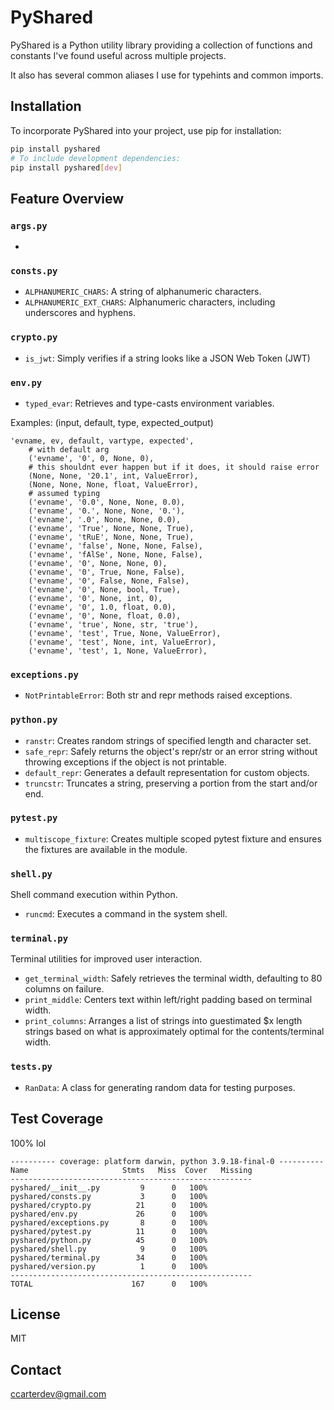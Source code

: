 # PyShared

PyShared is a Python utility library providing a collection of functions and constants I've found useful across multiple projects.

It also has several common aliases I use for typehints and common imports.

## Installation

To incorporate PyShared into your project, use pip for installation:

```bash
pip install pyshared
# To include development dependencies:
pip install pyshared[dev]
```

## Feature Overview

### `args.py`

-

### `consts.py`

- `ALPHANUMERIC_CHARS`: A string of alphanumeric characters.
- `ALPHANUMERIC_EXT_CHARS`: Alphanumeric characters, including underscores and hyphens.

### `crypto.py`

- `is_jwt`: Simply verifies if a string looks like a JSON Web Token (JWT)

### `env.py`

- `typed_evar`: Retrieves and type-casts environment variables.

Examples: (input, default, type, expected_output)

```
'evname, ev, default, vartype, expected',
    # with default arg
    ('evname', '0', 0, None, 0),
    # this shouldnt ever happen but if it does, it should raise error
    (None, None, '20.1', int, ValueError),
    (None, None, None, float, ValueError),
    # assumed typing
    ('evname', '0.0', None, None, 0.0),
    ('evname', '0.', None, None, '0.'),
    ('evname', '.0', None, None, 0.0),
    ('evname', 'True', None, None, True),
    ('evname', 'tRuE', None, None, True),
    ('evname', 'false', None, None, False),
    ('evname', 'fAlSe', None, None, False),
    ('evname', '0', None, None, 0),
    ('evname', '0', True, None, False),
    ('evname', '0', False, None, False),
    ('evname', '0', None, bool, True),
    ('evname', '0', None, int, 0),
    ('evname', '0', 1.0, float, 0.0),
    ('evname', '0', None, float, 0.0),
    ('evname', 'true', None, str, 'true'),
    ('evname', 'test', True, None, ValueError),
    ('evname', 'test', None, int, ValueError),
    ('evname', 'test', 1, None, ValueError),
```

### `exceptions.py`

- `NotPrintableError`: Both str and repr methods raised exceptions.

### `python.py`

- `ranstr`: Creates random strings of specified length and character set.
- `safe_repr`: Safely returns the object's repr/str or an error string without throwing exceptions if the object is not printable.
- `default_repr`: Generates a default representation for custom objects.
- `truncstr`: Truncates a string, preserving a portion from the start and/or end.

### `pytest.py`

- `multiscope_fixture`: Creates multiple scoped pytest fixture and ensures the fixtures are available in the module.

### `shell.py`

Shell command execution within Python.

- `runcmd`: Executes a command in the system shell.

### `terminal.py`

Terminal utilities for improved user interaction.

- `get_terminal_width`: Safely retrieves the terminal width, defaulting to 80 columns on failure.
- `print_middle`: Centers text within left/right padding based on terminal width.
- `print_columns`: Arranges a list of strings into guestimated $x length strings based on what is approximately optimal for the contents/terminal width.

### `tests.py`

- `RanData`: A class for generating random data for testing purposes.

## Test Coverage

100% lol

```
---------- coverage: platform darwin, python 3.9.18-final-0 ----------
Name                     Stmts   Miss  Cover   Missing
------------------------------------------------------
pyshared/__init__.py         9      0   100%
pyshared/consts.py           3      0   100%
pyshared/crypto.py          21      0   100%
pyshared/env.py             26      0   100%
pyshared/exceptions.py       8      0   100%
pyshared/pytest.py          11      0   100%
pyshared/python.py          45      0   100%
pyshared/shell.py            9      0   100%
pyshared/terminal.py        34      0   100%
pyshared/version.py          1      0   100%
------------------------------------------------------
TOTAL                      167      0   100%
```

## License

MIT

## Contact

ccarterdev@gmail.com
